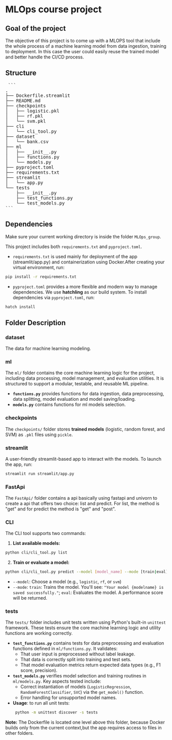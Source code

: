 # MLOps course project

## Goal of the project
The objective of this project is to come up with a MLOPS tool that include the whole process of a machine learning model from data ingestion, training to deployment. In this case the user could easily reuse the trained model and better handle the CI/CD process.  

## Structure

<pre> ``` 
.
├── Dockerfile.streamlit
├── README.md
├── checkpoints
│   ├── logistic.pkl
│   ├── rf.pkl
│   └── svm.pkl
├── cli
│   └── cli_tool.py
├── dataset
│   └── bank.csv
├── ml
│   ├── __init__.py
│   ├── functions.py
│   └── models.py
├── pyproject.toml
├── requirements.txt
├── streamlit
│   └── app.py
└── tests
    ├── __init__.py
    ├── test_functions.py
    └── test_models.py
``` </pre>
## Dependencies
Make sure your current working directory is inside the folder `MLOps_group`.

This project includes both `requirements.txt` and `pyproject.toml`.

- `requirements.txt` is used mainly for deployment of the app (streamlit/app.py) and containerization using Docker.After creating your virtual environment, run:

```bash
pip install -r requirements.txt 
```

- `pyproject.toml` provides a more flexible and modern way to manage dependencies. We use **hatchling** as our build system. To install dependencies via `pyproject.toml`, run: 
``` bash
hatch install 
```


## Folder Description
### dataset
The data for machine learning modeling.

### ml
The `ml/` folder contains the core machine learning logic for the project, including data processing, model management, and evaluation utilities. It is structured to support a modular, testable, and reusable ML pipeline.
- **`functions.py`** provides functions for data ingestion, data preprocessing, data splitting, model evaluation and model saving/loading.
- **`models.py`** contains functions for ml models selection.

### checkpoints
The `checkpoints/` folder stores **trained models** (logistic, random forest, and SVM) as `.pkl` files using `pickle`.

### streamlit
A user-friendly streamlit-based app to interact with the models. To launch the app, run:
``` bash
streamlit run streamlit/app.py 
```

### FastApi
The `FastApi/` folder contains a api basically using fastapi and univorn to create a api that offers two choice: list and predict. For list, the method is "get" and for predict the method is "get" and "post".  

### CLI
The CLI tool supports two commands: 
1. **List available models:** 
```bash 
python cli/cli_tool.py list 
```
2. **Train or evaluate a model:**
```bash 
python cli/cli_tool.py predict --model [model_name] --mode [train|eval] 
```
  - `--model`: Choose a model (e.g., `logistic`, `rf`, or `svm`)
  - `--mode`:  `train`: Trains the model. You'll see: `"Your model {modelname} is saved successfully."`; `eval`: Evaluates the model. A performance score will be returned. 

### tests
The `tests/` folder includes unit tests written using Python's built-in `unittest` framework. These tests ensure the core machine learning logic and utility functions are working correctly.
- **`test_functions.py`** contains tests for data preprocessing and evaluation functions defined in `ml/functions.py`. It validates:
  - That user input is preprocessed without label leakage.
  - That data is correctly split into training and test sets.
  - That model evaluation metrics return expected data types (e.g., F1 score, precision).
- **`test_models.py`** verifies model selection and training routines in `ml/models.py`. Key aspects tested include:
  - Correct instantiation of models (`LogisticRegression`, `RandomForestClassifier`, `SVC`) via the `get_model()` function.
  - Error handling for unsupported model names.
- **Usage**: to run all unit tests:
  ```bash
   python -m unittest discover -s tests
   ```
  
**Note:** The Dockerfile is located one level above this folder, because Docker builds only from the current context,but the app requires access to files in other folders.
